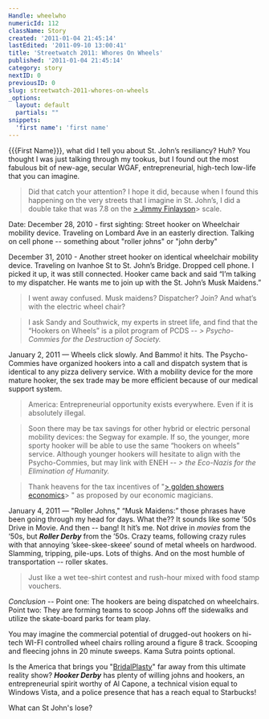 ```yaml
---
Handle: wheelwho
numericId: 112
className: Story
created: '2011-01-04 21:45:14'
lastEdited: '2011-09-10 13:00:41'
title: 'Streetwatch 2011: Whores On Wheels'
published: '2011-01-04 21:45:14'
category: story
nextID: 0
previousID: 0
slug: streetwatch-2011-whores-on-wheels
_options:
  layout: default
  partials: ""
snippets:
  'first name': 'first name'
---
```

{{{First Name}}}, what did I tell you about St. John’s resiliancy? Huh? You thought I was just talking through my tookus, but I found out the most fabulous bit of new-age, secular WGAF, entrepreneurial, high-tech low-life that you can imagine.

> Did that catch your attention? I hope it did, because when I found this happening on the very streets that I imagine in St. John’s, I did a double take that was 7.8 on the [> Jimmy Finlayson][0]>  scale.

Date: December 28, 2010 - first sighting: Street hooker on Wheelchair mobility device. Traveling on Lombard Ave in an easterly direction. Talking on cell phone -- something about "roller johns" or "john derby"

December 31, 2010 - Another street hooker on identical wheelchair mobility device. Traveling on Ivanhoe St to St. John’s Bridge. Dropped cell phone. I picked it up, it was still connected. Hooker came back and said “I’m talking to my dispatcher. He wants me to join up with the St. John’s Musk Maidens.”

> I went away confused. Musk maidens? Dispatcher? Join? And what’s with the electric wheel chair?

> I ask Sandy and Southwick, my experts in street life, and find that the “Hookers on Wheels” is a pilot program of PCDS -- _> Psycho-Commies for the Destruction of Society._

January 2, 2011 — Wheels click slowly. And Bammo! it hits. The Psycho-Commies have organized hookers into a call and dispatch system that is identical to any pizza delivery service. With a mobility device for the more mature hooker, the sex trade may be more efficient because of our medical support system.

> America: Entrepreneurial opportunity exists everywhere. Even if it is absolutely illegal.

> Soon there may be tax savings for other hybrid or electric personal mobility devices: the Segway for example. If so, the younger, more sporty hooker will be able to use the same “hookers on wheels” service. Although younger hookers will hesitate to align with the Psycho-Commies, but may link with ENEH -- _> the Eco-Nazis for the Elimination of Humanity._

> Thank heavens for the tax incentives of "[> golden showers economics][1]> " as proposed by our economic magicians.

January 4, 2011 — "Roller Johns," “Musk Maidens:” those phrases have been going through my head for days. What the?? It sounds like some ’50s Drive in Movie. And then -- bang! It hit’s me. Not drive in _movies_ from the ‘50s, but **_Roller Derby_** from the ’50s. Crazy teams, following crazy rules with that annoying ’skee-skee-skeee’ sound of metal wheels on hardwood. Slamming, tripping, pile-ups. Lots of thighs. And on the most humble of transportation -- roller skates.

> Just like a wet tee-shirt contest and rush-hour mixed with food stamp vouchers.

_Conclusion_ -- Point one: The hookers are being dispatched on wheelchairs. Point two: They are forming teams to scoop Johns off the sidewalks and utilize the skate-board parks for team play.

You may imagine the commercial potential of drugged-out hookers on hi-tech WI-FI controlled wheel chairs rolling around a figure 8 track. Scooping and fleecing johns in 20 minute sweeps. Kama Sutra points optional.

Is the America that brings you "[BridalPlasty][2]" far away from this ultimate reality show? _**Hooker Derby**_ has plenty of willing johns and hookers, an entrepreneurial spirit worthy of Al Capone, a technical vision equal to Windows Vista, and a police presence that has a reach equal to Starbucks!

What can St John's lose?

[0]: http://en.wikipedia.org/wiki/James_Finlayson_(actor)
[1]: http://www.youtube.com/verify_age?next_url=http%3A//www.youtube.com/watch%3Fv%3DRTi5XjYVeWw
[2]: http://www.eonline.com/on/shows/bridalplasty/index.html